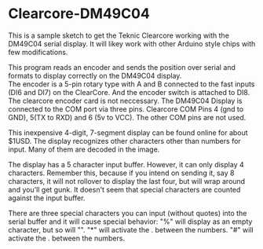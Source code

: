 # Clearcore-DM49C04
This is a sample sketch to get the Teknic Clearcore working with the DM49C04 serial display. It  will likey work with other Arduino style chips with few modifications. 

This program reads an encoder and sends the position over serial and formats to display correctly on the DM49C04 display.  
The encoder is a 5-pin rotary type with A and B connected to the fast inputs (DI6 and DI7) on the ClearCore. 
And the encoder switch is attached to DI8. 
The clearcore encoder card is not neccessary. 
The DM49C04 Display is connected to the COM port via three pins. 
Clearcore COM Pins 4 (gnd to GND), 5(TX to RXD) and 6 (5v to VCC).
The other COM pins are not used. 

This inexpensive 4-digit, 7-segment display can be found online for about $1USD. 
The display recognizes other characters other than numbers for input.  Many of them are decoded in the image.  

The display has a 5 character input buffer.  However, it can only display 4 characters.  Remember this, because if you 
intend on sending it, say 8 characters, it will not rollover to display the last four, but will wrap around and you'll get
gunk.  It doesn't seem that special characters are counted against the input buffer.  

There are three special characters you can input (without quotes) into the serial buffer and it will cause special behavior: 
"%" will display as an empty character, but so will "<space>". 
"*" will activate the . between the numbers.
"#" will activate the . between the numbers. 

